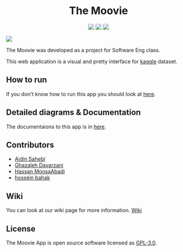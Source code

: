 <h1 align="center"> The Moovie </h1>
<p align="center">
  <img src="https://img.shields.io/static/v1?label=Backend&message=Django&color=blue">
  <img src="https://img.shields.io/static/v1?label=Frontend&message=HTML/CSS/SASS&color=success">
  <img src="https://img.shields.io/static/v1?label=Database&message=SQLite&color=important">
</p>
<img src="https://user-images.githubusercontent.com/34401089/128033091-3654d842-27e7-4f5f-a8f5-1a8119b21d38.png">

The Moovie was developed as a project for Software Eng class.

This web application is a visual and pretty interface for [kaggle](https://www.kaggle.com/rounakbanik/the-movies-dataset) dataset.

## How to run
If you don't know how to run this app you should look at [here](https://github.com/hosseinbahak/SE2/wiki/How-to-use).
## Detailed diagrams & Documentation
The documentaions to this app is in [here](https://github.com/hosseinbahak/SE2/tree/main/Documents).
## Contributors
* [Aidin Sahebi](https://github.com/Aidin78)
* [Ghazaleh Davarzani](https://github.com/GhazalehDavarzani)
* [Hassan MoosaAbadi](https://github.com/Hassan1247)
* [hossein bahak](https://github.com/hosseinbahak)
## Wiki
You can look at our wiki page for more information. [Wiki](https://github.com/hosseinbahak/SE2/wiki)
## License
The Moovie App is open source software licensed as [GPL-3.0](https://github.com/hosseinbahak/SE2/blob/main/LICENSE).
